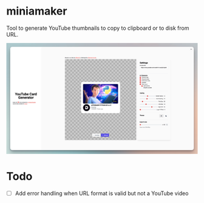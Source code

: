 # miniamaker
Tool to generate YouTube thumbnails to copy to clipboard or to disk from URL.

![Screenshot](static/img/screenshot.png)

# Todo
- [ ] Add error handling when URL format is valid but not a YouTube video